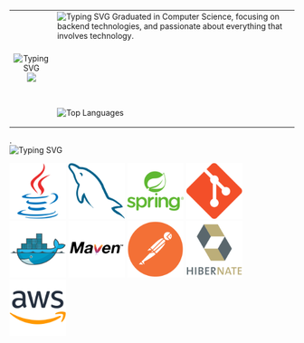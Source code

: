  <table>
  <tr>
    <td align="center">
      <img src="https://readme-typing-svg.demolab.com?font=Fira+Code&pause=1000&color=CCF817&random=false&width=500&height=40&lines=Welcome." alt="Typing SVG" />
      <a href="https://git.io/typing-svg">
      </a>
      <br/>
      <img src="https://media1.tenor.com/m/PLIr_VkF6ywAAAAd/ghostedvpn-hacker-cat.gif" width="350" />
    </td>
    <td valign="top">
      <img src="https://readme-typing-svg.demolab.com?font=Fira+Code&pause=1000&color=CCF817&random=false&width=500&height=40&lines=About." alt="Typing SVG" />
      Graduated in Computer Science, focusing on backend technologies, and passionate about everything that involves technology.
       <br><br>
       <br><br>
       <br><br>
       <br><br>
      <img src="https://github-readme-stats.vercel.app/api/top-langs/?username=arthurr-jpg&layout=compact&theme=default" alt="Top Languages" >
      </p>
    </td>
  </tr>
</table>
.
<!-- Espaço -->
<br>

<!-- TYPING SVG -->
<img src="https://readme-typing-svg.demolab.com?font=Fira+Code&pause=1000&color=CCF817&random=false&width=500&height=40&lines=Skills." alt="Typing SVG" />

<!-- Espaço -->
<br>

<!-- SKILLS EM LINHA -->
<p>
  <img alt="Arthur-Java" height="100" src="https://raw.githubusercontent.com/devicons/devicon/master/icons/java/java-original.svg" />
  <img alt="Arthur-MySQL" height="100" src="https://raw.githubusercontent.com/devicons/devicon/master/icons/mysql/mysql-original.svg" />
  <img alt="Arthur-Spring" height="100" src="https://raw.githubusercontent.com/devicons/devicon/master/icons/spring/spring-original-wordmark.svg" />
  <img alt="Arthur-Git" height="100" src="https://raw.githubusercontent.com/devicons/devicon/master/icons/git/git-original.svg" />
  <img alt="Arthur-Docker" height="100" src="https://raw.githubusercontent.com/devicons/devicon/master/icons/docker/docker-original.svg" />
  <img alt="Arthur-Maven" height="100" src="https://raw.githubusercontent.com/devicons/devicon/master/icons/maven/maven-original-wordmark.svg" />
  <img alt="Arthur-Postman" height="100" src="https://raw.githubusercontent.com/devicons/devicon/master/icons/postman/postman-original.svg" />
  <img alt="Arthur-Hibernate" height="100" src="https://raw.githubusercontent.com/devicons/devicon/master/icons/hibernate/hibernate-original-wordmark.svg" />
  <img alt="Arthur-AWS" height="100" src="https://raw.githubusercontent.com/devicons/devicon/master/icons/amazonwebservices/amazonwebservices-original-wordmark.svg" />
</p>
